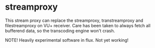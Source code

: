 streamproxy
===========

This stream proxy can replace the streamproxy, transtreamproxy and filestreamproxy on VU+ receiver.
Care has been taken to always fetch all bufferend data, so the transcoding engine won't crash.

NOTE! Heavily experimental software in flux. Not yet working!

